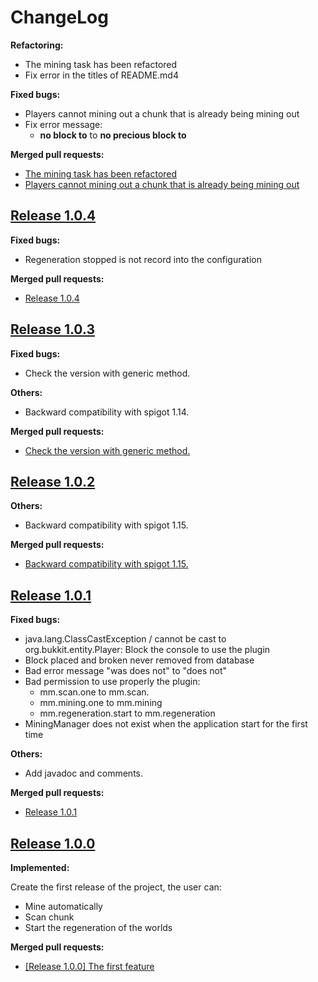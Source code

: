 # ChangeLog

**Refactoring:**

- The mining task has been refactored
- Fix error in the titles of README.md4

**Fixed bugs:**

- Players cannot mining out a chunk that is already being mining out
- Fix error message:
  - **no block to** to **no precious block to**

**Merged pull requests:**

- [The mining task has been refactored](https://github.com/Genskao/MiningManager/pull/5)
- [Players cannot mining out a chunk that is already being mining out](https://github.com/Genskao/MiningManager/pull/6)

## [Release 1.0.4](https://github.com/Genskao/MiningManager/releases/tag/v1.0.4)

**Fixed bugs:**

- Regeneration stopped is not record into the configuration

**Merged pull requests:**

- [Release 1.0.4](https://github.com/Genskao/MiningManager/pull/4)

## [Release 1.0.3](https://github.com/Genskao/MiningManager/releases/tag/v1.0.3)

**Fixed bugs:**

- Check the version with generic method.

**Others:**

- Backward compatibility with spigot 1.14.

**Merged pull requests:**

- [Check the version with generic method.](https://github.com/Genskao/MiningManager/commit/48061155c97bee0398d9995e0b0bd1f2261c289b)

## [Release 1.0.2](https://github.com/Genskao/MiningManager/releases/tag/v1.0.2)

**Others:**

- Backward compatibility with spigot 1.15.

**Merged pull requests:**

- [Backward compatibility with spigot 1.15.](https://github.com/Genskao/MiningManager/pull/3)

## [Release 1.0.1](https://github.com/Genskao/MiningManager/releases/tag/v1.0.1)

**Fixed bugs:**

- java.lang.ClassCastException / cannot be cast to org.bukkit.entity.Player: Block the console to use the plugin
- Block placed and broken never removed from database
- Bad error message "was does not" to "does not"
- Bad permission to use properly the plugin:
  - mm.scan.one to mm.scan.
  - mm.mining.one to mm.mining
  - mm.regeneration.start to mm.regeneration
- MiningManager does not exist when the application start for the first time

**Others:**

- Add javadoc and comments.

**Merged pull requests:**

- [Release 1.0.1](https://github.com/Genskao/MiningManager/pull/2)


## [Release 1.0.0](https://github.com/Genskao/MiningManager/releases/tag/v1.0.0)

**Implemented:**

Create the first release of the project, the user can:

- Mine automatically
- Scan chunk
- Start the regeneration of the worlds

**Merged pull requests:**

- [[Release 1.0.0] The first feature](https://github.com/Genskao/MiningManager/pull/1)
